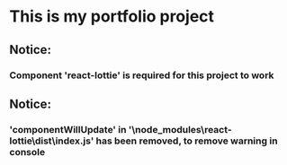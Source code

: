 # This is my portfolio project

## Notice:  
### Component 'react-lottie' is required for this project to work 
## Notice:  
### 'componentWillUpdate' in '\node_modules\react-lottie\dist\index.js' has been removed, to remove warning in console 